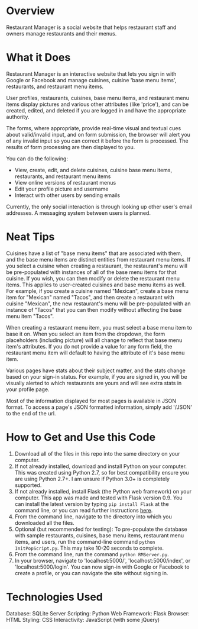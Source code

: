 # Overview

Restaurant Manager is a social website that helps restaurant staff and owners manage restaurants and their menus.

# What it Does

Restaurant Manager is an interactive website that lets you sign in with Google or Facebook and manage cuisines, cuisine 'base menu items', restaurants, and restaurant menu items.

User profiles, restaurants, cuisines, base menu items, and restaurant menu items display pictures and various other attributes (like 'price'), and can be created, edited, and deleted if you are logged in and have the appropriate authority.

The forms, where appropriate, provide real-time visual and textual cues about valid/invalid input, and on form submission, the browser will alert you of any invalid input so you can correct it before the form is processed.  The results of form processing are then displayed to you.

You can do the following:

- View, create, edit, and delete cuisines, cuisine base menu items, restaurants, and restaurant menu items
- View online versions of restaurant menus
- Edit your profile picture and username
- Interact with other users by sending emails

Currently, the only social interaction is through looking up other user's email addresses.  A messaging system between users is planned.

# Neat Tips

Cuisines have a list of "base menu items" that are associated with them, and the base menu items are distinct entities from restaurant menu items.  If you select a cuisine when creating a restaurant, the restaurant's menu will be pre-populated with instances of all of the base menu items for that cuisine.  If you wish, you can then modify or delete the restaurant menu items.  This applies to user-created cuisines and base menu items as well.  For example, if you create a cuisine named "Mexican", create a base menu item for "Mexican" named "Tacos", and then create a restaurant with cuisine "Mexican", the new restaurant's menu will be pre-populated with an instance of "Tacos" that you can then modify without affecting the base menu item "Tacos".

When creating a restaurant menu item, you must select a base menu item to base it on.  When you select an item from the dropdown, the form placeholders (including picture) will all change to reflect that base menu item's attributes.  If you do not provide a value for any form field, the restaurant menu item will default to having the attribute of it's base menu item.

Various pages have stats about their subject matter, and the stats change based on your sign-in status.  For example, if you are signed in, you will be visually alerted to which restaurants are yours and will see extra stats in your profile page.

Most of the information displayed for most pages is available in JSON format.  To access a page's JSON formatted information, simply add '/JSON' to the end of the url.

# How to Get and Use this Code

1. Download all of the files in this repo into the same directory on your computer.
2. If not already installed, download and install Python on your computer.  This was created using Python 2.7, so for best compatibility ensure you are using Python 2.7+.  I am unsure if Python 3.0+ is completely supported.
3. If not already installed, install Flask (the Python web framework) on your computer.  This app was made and tested with Flask version 0.9.  You can install the latest version by typing `pip install Flask` at the command line, or you can read further instructions [here](http://flask.pocoo.org/).
4. From the command line, navigate to the directory into which you downloaded all the files.
5. Optional (but recommended for testing): To pre-populate the database with sample restaurants, cuisines, base menu items, restaurant menu items, and users, run the command-line command `python InitPopScript.py`.  This may take 10-20 seconds to complete.
6. From the command line, run the command `python RMServer.py`.
7. In your browser, navigate to 'localhost:5000/', 'localhost:5000/index', or 'localhost:5000/login'.  You can now sign-in with Google or Facebook to create a profile, or you can navigate the site without signing in.

# Technologies Used

Database:			SQLite
Server Scripting: 	Python
Web Framework: 		Flask
Browser:			HTML
Styling:			CSS
Interactivity:		JavaScript (with some jQuery)
